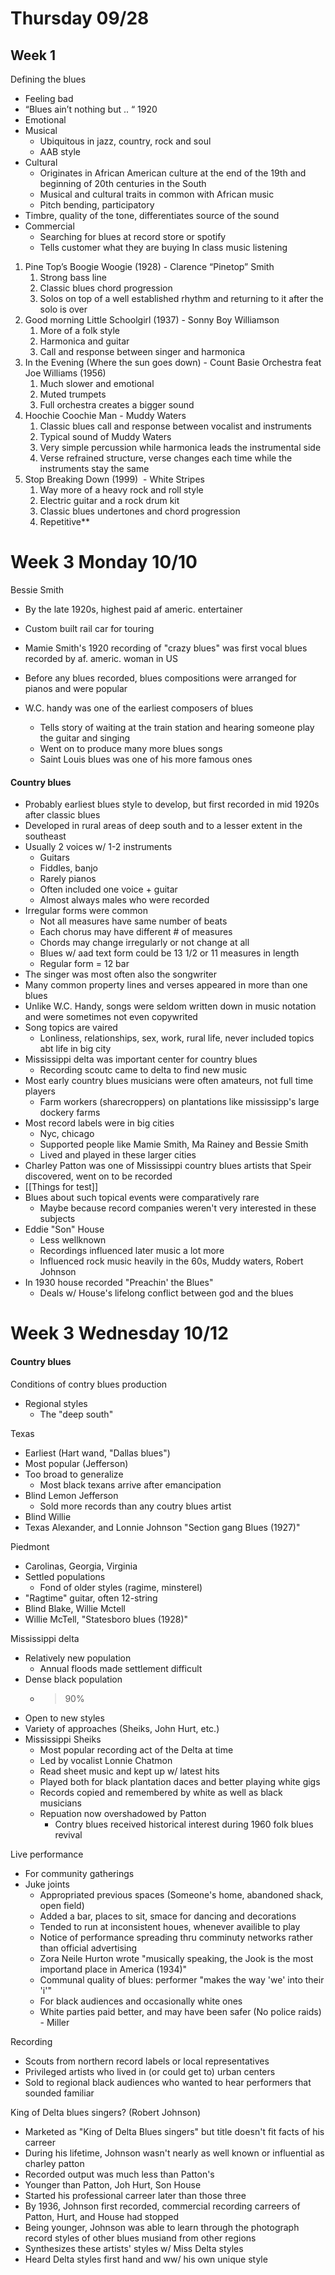 # Thursday 09/28
## Week 1
Defining the blues
- Feeling bad
- “Blues ain’t nothing but .. “ 1920
- Emotional
- Musical
	- Ubiquitous in jazz, country, rock and soul
	- AAB style
- Cultural
	- Originates in African American culture at the end of the 19th and beginning of 20th centuries in the South
	- Musical and cultural traits in common with African music
	- Pitch bending, participatory
- Timbre, quality of the tone, differentiates source of the sound
- Commercial
	- Searching for blues at record store or spotify
	- Tells customer what they are buying
In class music listening
1.  Pine Top’s Boogie Woogie (1928) - Clarence “Pinetop” Smith
	1. Strong bass line
	2. Classic blues chord progression
	3. Solos on top of a well established rhythm and returning to it after the solo is over
2. Good morning Little Schoolgirl (1937) - Sonny Boy Williamson
	1. More of a folk style
	2. Harmonica and guitar
	3. Call and response between singer and harmonica
3. In the Evening (Where the sun goes down) - Count Basie Orchestra feat Joe Williams (1956)
	1. Much slower and emotional
	2. Muted trumpets 
	3. Full orchestra creates a bigger sound
4. Hoochie Coochie Man - Muddy Waters
	1. Classic blues call and response between vocalist and instruments
	2. Typical sound of Muddy Waters
	3. Very simple percussion while harmonica leads the instrumental side
	4. Verse refrained structure, verse changes each time while the instruments stay the same
5. Stop Breaking Down (1999)  - White Stripes
	1. Way more of a heavy rock and roll style
	2. Electric guitar and a rock drum kit
	3. Classic blues undertones and chord progression
	4. Repetitive**
# Week 3 Monday 10/10
Bessie Smith
- By the late 1920s, highest paid af americ. entertainer
- Custom built rail car for touring
- Mamie Smith's 1920 recording of "crazy blues" was first vocal blues recorded by af. americ. woman in US

- Before any blues recorded, blues compositions were arranged for pianos and were popular
- W.C. handy was one of the earliest composers of blues
	- Tells story of waiting at the train station and hearing someone play the guitar and singing
	- Went on to produce many more blues songs
	- Saint Louis blues was one of his more famous ones
#### Country blues
- Probably earliest blues style to develop, but first recorded in mid 1920s after classic blues
- Developed in rural areas of deep south and to a lesser extent in the southeast
- Usually 2 voices w/ 1-2 instruments
	- Guitars
	- Fiddles, banjo
	- Rarely pianos
	- Often included one voice + guitar
	- Almost always males who were recorded
- Irregular forms were common
	- Not all measures have same number of beats
	- Each chorus may have different # of measures
	- Chords may change irregularly or not change at all
	- Blues w/ aad text form could be 13 1/2 or 11 measures in length
	- Regular form = 12 bar
- The singer was most often also the songwriter
- Many common property lines and verses appeared in more than one blues
- Unlike W.C. Handy, songs were seldom written down in music notation and were sometimes not even copywrited
- Song topics are vaired
	- Lonliness, relationships, sex, work, rural life, never included topics abt life in big city
- Mississippi delta was important center for country blues
	- Recording scoutc came to  delta to find new music
- Most early country blues musicians were often amateurs, not full time players
	- Farm workers (sharecroppers) on plantations like mississipp's large dockery farms
- Most record labels were in big cities
	- Nyc, chicago
	- Supported people like Mamie Smith, Ma Rainey and Bessie Smith
	- Lived and played in these larger cities
- Charley Patton was one of Mississippi country blues artists that Speir discovered, went on to be recorded
- [[Things for test]]
- Blues about such topical events were comparatively rare
	- Maybe because record companies weren't very interested in these subjects
- Eddie "Son" House
	- Less wellknown
	- Recordings influenced later music a lot more 
	- Influenced rock music heavily in the 60s, Muddy waters, Robert Johnson
- In 1930 house recorded "Preachin' the Blues"
	- Deals w/ House's lifelong conflict between god and the blues

# Week 3 Wednesday 10/12
#### Country blues 
Conditions of contry blues production
- Regional styles
	- The "deep south"

Texas
- Earliest (Hart wand, "Dallas blues")
- Most popular (Jefferson)
- Too broad to generalize
	- Most black texans arrive after emancipation
- Blind Lemon Jefferson	
	- Sold more records than any coutry blues artist
- Blind Willie 
- Texas Alexander, and Lonnie Johnson "Section gang Blues (1927)"

Piedmont
- Carolinas, Georgia, Virginia
- Settled populations
	- Fond of older styles (ragime, minsterel)
- "Ragtime" guitar, often 12-string
- Blind Blake, Willie Mctell
- Willie McTell, "Statesboro blues (1928)"

Mississippi delta
- Relatively new population
	- Annual floods made settlement difficult
- Dense black population 
	- >90%
- Open to new styles
- Variety of approaches (Sheiks, John Hurt, etc.)
- Mississippi Sheiks
	- Most popular recording act of the Delta at time
	- Led by vocalist Lonnie Chatmon
	- Read sheet music and kept up w/ latest hits
	- Played both for black plantation daces and better playing white gigs
	- Records copied and remembered by white as well as black musicians
	- Repuation now overshadowed by Patton
		- Contry blues received historical interest during 1960 folk blues revival

Live performance
- For community gatherings
- Juke joints
	- Appropriated previous spaces (Someone's home, abandoned shack, open field)
	- Added a bar, places to sit, smace for dancing and decorations
	- Tended to run at inconsistent houes, whenever availible to play
	- Notice of performance spreading thru comminuty networks rather than official advertising
	- Zora Neile Hurton wrote "musically speaking, the Jook is the most importand place in America (1934)"
	- Communal quality of blues: performer "makes the way 'we' into their 'i'"
	- For black audiences and occasionally white ones
	- White parties paid better, and may have been safer (No police raids) - Miller

Recording
- Scouts from northern record labels or local representatives
- Privileged artists who lived in (or could get to) urban centers
- Sold to regional black audiences who wanted to hear performers that sounded familiar

King of Delta blues singers? (Robert Johnson)
- Marketed as "King of Delta Blues singers" but title doesn't fit facts of his carreer
- During his lifetime, Johnson wasn't nearly as well known or influential as charley patton
- Recorded output was much less than Patton's
- Younger than Patton, Joh Hurt, Son House
- Started his professional carreer later than those three
- By 1936, Johnson first recorded, commercial recording carreers of Patton, Hurt, and House had stopped
- Being younger, Johnson was able to learn through the photograph record styles of other blues musiand from other regions
- Synthesizes these artists' styles w/ Miss Delta styles
- Heard Delta styles first hand and ww/ his own unique style